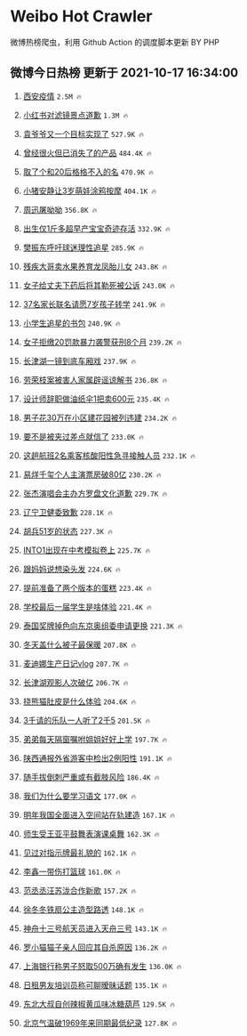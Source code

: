 # Weibo Hot Crawler 



微博热榜爬虫，利用 Github Action 的调度脚本更新 BY PHP 


## 微博今日热榜 更新于 2021-10-17 16:34:00 
1. [西安疫情](https://s.weibo.com/weibo?q=%E8%A5%BF%E5%AE%89%E7%96%AB%E6%83%85&Refer=top) `2.5M 🔥` 

1. [小红书对滤镜景点道歉](https://s.weibo.com/weibo?q=%23%E5%B0%8F%E7%BA%A2%E4%B9%A6%E5%AF%B9%E6%BB%A4%E9%95%9C%E6%99%AF%E7%82%B9%E9%81%93%E6%AD%89%23&Refer=top) `1.3M 🔥` 

1. [袁爷爷又一个目标实现了](https://s.weibo.com/weibo?q=%23%E8%A2%81%E7%88%B7%E7%88%B7%E5%8F%88%E4%B8%80%E4%B8%AA%E7%9B%AE%E6%A0%87%E5%AE%9E%E7%8E%B0%E4%BA%86%23&Refer=top) `527.9K 🔥` 

1. [曾经很火但已消失了的产品](https://s.weibo.com/weibo?q=%23%E6%9B%BE%E7%BB%8F%E5%BE%88%E7%81%AB%E4%BD%86%E5%B7%B2%E6%B6%88%E5%A4%B1%E4%BA%86%E7%9A%84%E4%BA%A7%E5%93%81%23&Refer=top) `484.4K 🔥` 

1. [取了个和20后格格不入的名](https://s.weibo.com/weibo?q=%23%E5%8F%96%E4%BA%86%E4%B8%AA%E5%92%8C20%E5%90%8E%E6%A0%BC%E6%A0%BC%E4%B8%8D%E5%85%A5%E7%9A%84%E5%90%8D%23&Refer=top) `470.9K 🔥` 

1. [小猪安静让3岁萌娃涂鸦按摩](https://s.weibo.com/weibo?q=%23%E5%B0%8F%E7%8C%AA%E5%AE%89%E9%9D%99%E8%AE%A93%E5%B2%81%E8%90%8C%E5%A8%83%E6%B6%82%E9%B8%A6%E6%8C%89%E6%91%A9%23&Refer=top) `404.1K 🔥` 

1. [周迅屠呦呦](https://s.weibo.com/weibo?q=%E5%91%A8%E8%BF%85%E5%B1%A0%E5%91%A6%E5%91%A6&Refer=top) `356.8K 🔥` 

1. [出生仅1斤多超早产宝宝奇迹存活](https://s.weibo.com/weibo?q=%23%E5%87%BA%E7%94%9F%E4%BB%851%E6%96%A4%E5%A4%9A%E8%B6%85%E6%97%A9%E4%BA%A7%E5%AE%9D%E5%AE%9D%E5%A5%87%E8%BF%B9%E5%AD%98%E6%B4%BB%23&Refer=top) `332.9K 🔥` 

1. [樊振东呼吁球迷理性追星](https://s.weibo.com/weibo?q=%23%E6%A8%8A%E6%8C%AF%E4%B8%9C%E5%91%BC%E5%90%81%E7%90%83%E8%BF%B7%E7%90%86%E6%80%A7%E8%BF%BD%E6%98%9F%23&Refer=top) `285.9K 🔥` 

1. [残疾大哥卖水果养育龙凤胎儿女](https://s.weibo.com/weibo?q=%23%E6%AE%8B%E7%96%BE%E5%A4%A7%E5%93%A5%E5%8D%96%E6%B0%B4%E6%9E%9C%E5%85%BB%E8%82%B2%E9%BE%99%E5%87%A4%E8%83%8E%E5%84%BF%E5%A5%B3%23&Refer=top) `243.8K 🔥` 

1. [女子给丈夫下药后将其勒死被公诉](https://s.weibo.com/weibo?q=%23%E5%A5%B3%E5%AD%90%E7%BB%99%E4%B8%88%E5%A4%AB%E4%B8%8B%E8%8D%AF%E5%90%8E%E5%B0%86%E5%85%B6%E5%8B%92%E6%AD%BB%E8%A2%AB%E5%85%AC%E8%AF%89%23&Refer=top) `243.0K 🔥` 

1. [37名家长联名请愿7岁孩子转学](https://s.weibo.com/weibo?q=%2337%E5%90%8D%E5%AE%B6%E9%95%BF%E8%81%94%E5%90%8D%E8%AF%B7%E6%84%BF7%E5%B2%81%E5%AD%A9%E5%AD%90%E8%BD%AC%E5%AD%A6%23&Refer=top) `241.9K 🔥` 

1. [小学生追星的书包](https://s.weibo.com/weibo?q=%23%E5%B0%8F%E5%AD%A6%E7%94%9F%E8%BF%BD%E6%98%9F%E7%9A%84%E4%B9%A6%E5%8C%85%23&Refer=top) `240.9K 🔥` 

1. [女子拒缴20罚款暴力袭警获刑8个月](https://s.weibo.com/weibo?q=%23%E5%A5%B3%E5%AD%90%E6%8B%92%E7%BC%B420%E7%BD%9A%E6%AC%BE%E6%9A%B4%E5%8A%9B%E8%A2%AD%E8%AD%A6%E8%8E%B7%E5%88%918%E4%B8%AA%E6%9C%88%23&Refer=top) `239.2K 🔥` 

1. [长津湖一镜到底车厢戏](https://s.weibo.com/weibo?q=%23%E9%95%BF%E6%B4%A5%E6%B9%96%E4%B8%80%E9%95%9C%E5%88%B0%E5%BA%95%E8%BD%A6%E5%8E%A2%E6%88%8F%23&Refer=top) `237.9K 🔥` 

1. [劳荣枝案被害人家属辟谣谅解书](https://s.weibo.com/weibo?q=%23%E5%8A%B3%E8%8D%A3%E6%9E%9D%E6%A1%88%E8%A2%AB%E5%AE%B3%E4%BA%BA%E5%AE%B6%E5%B1%9E%E8%BE%9F%E8%B0%A3%E8%B0%85%E8%A7%A3%E4%B9%A6%23&Refer=top) `236.8K 🔥` 

1. [设计师辞职做油纸伞1把卖600元](https://s.weibo.com/weibo?q=%23%E8%AE%BE%E8%AE%A1%E5%B8%88%E8%BE%9E%E8%81%8C%E5%81%9A%E6%B2%B9%E7%BA%B8%E4%BC%9E1%E6%8A%8A%E5%8D%96600%E5%85%83%23&Refer=top) `235.4K 🔥` 

1. [男子花30万在小区建花园被列违建](https://s.weibo.com/weibo?q=%23%E7%94%B7%E5%AD%90%E8%8A%B130%E4%B8%87%E5%9C%A8%E5%B0%8F%E5%8C%BA%E5%BB%BA%E8%8A%B1%E5%9B%AD%E8%A2%AB%E5%88%97%E8%BF%9D%E5%BB%BA%23&Refer=top) `234.2K 🔥` 

1. [要不是被夹过差点就信了](https://s.weibo.com/weibo?q=%23%E8%A6%81%E4%B8%8D%E6%98%AF%E8%A2%AB%E5%A4%B9%E8%BF%87%E5%B7%AE%E7%82%B9%E5%B0%B1%E4%BF%A1%E4%BA%86%23&Refer=top) `233.0K 🔥` 

1. [这趟航班2名乘客核酸阳性急寻接触人员](https://s.weibo.com/weibo?q=%23%E8%BF%99%E8%B6%9F%E8%88%AA%E7%8F%AD2%E5%90%8D%E4%B9%98%E5%AE%A2%E6%A0%B8%E9%85%B8%E9%98%B3%E6%80%A7%E6%80%A5%E5%AF%BB%E6%8E%A5%E8%A7%A6%E4%BA%BA%E5%91%98%23&Refer=top) `232.1K 🔥` 

1. [易烊千玺个人主演票房破80亿](https://s.weibo.com/weibo?q=%23%E6%98%93%E7%83%8A%E5%8D%83%E7%8E%BA%E4%B8%AA%E4%BA%BA%E4%B8%BB%E6%BC%94%E7%A5%A8%E6%88%BF%E7%A0%B480%E4%BA%BF%23&Refer=top) `230.2K 🔥` 

1. [张杰演唱会主办方罗盘文化道歉](https://s.weibo.com/weibo?q=%23%E5%BC%A0%E6%9D%B0%E6%BC%94%E5%94%B1%E4%BC%9A%E4%B8%BB%E5%8A%9E%E6%96%B9%E7%BD%97%E7%9B%98%E6%96%87%E5%8C%96%E9%81%93%E6%AD%89%23&Refer=top) `229.7K 🔥` 

1. [辽宁卫健委致歉](https://s.weibo.com/weibo?q=%23%E8%BE%BD%E5%AE%81%E5%8D%AB%E5%81%A5%E5%A7%94%E8%87%B4%E6%AD%89%23&Refer=top) `228.1K 🔥` 

1. [胡兵51岁的状态](https://s.weibo.com/weibo?q=%23%E8%83%A1%E5%85%B551%E5%B2%81%E7%9A%84%E7%8A%B6%E6%80%81%23&Refer=top) `227.3K 🔥` 

1. [INTO1出现在中考模拟卷上](https://s.weibo.com/weibo?q=%23INTO1%E5%87%BA%E7%8E%B0%E5%9C%A8%E4%B8%AD%E8%80%83%E6%A8%A1%E6%8B%9F%E5%8D%B7%E4%B8%8A%23&Refer=top) `225.7K 🔥` 

1. [跟妈妈说想染头发](https://s.weibo.com/weibo?q=%23%E8%B7%9F%E5%A6%88%E5%A6%88%E8%AF%B4%E6%83%B3%E6%9F%93%E5%A4%B4%E5%8F%91%23&Refer=top) `224.6K 🔥` 

1. [提前准备了两个版本的蛋糕](https://s.weibo.com/weibo?q=%23%E6%8F%90%E5%89%8D%E5%87%86%E5%A4%87%E4%BA%86%E4%B8%A4%E4%B8%AA%E7%89%88%E6%9C%AC%E7%9A%84%E8%9B%8B%E7%B3%95%23&Refer=top) `223.4K 🔥` 

1. [学校最后一届学生是啥体验](https://s.weibo.com/weibo?q=%23%E5%AD%A6%E6%A0%A1%E6%9C%80%E5%90%8E%E4%B8%80%E5%B1%8A%E5%AD%A6%E7%94%9F%E6%98%AF%E5%95%A5%E4%BD%93%E9%AA%8C%23&Refer=top) `221.4K 🔥` 

1. [泰国奖牌掉色向东京奥组委申请更换](https://s.weibo.com/weibo?q=%23%E6%B3%B0%E5%9B%BD%E5%A5%96%E7%89%8C%E6%8E%89%E8%89%B2%E5%90%91%E4%B8%9C%E4%BA%AC%E5%A5%A5%E7%BB%84%E5%A7%94%E7%94%B3%E8%AF%B7%E6%9B%B4%E6%8D%A2%23&Refer=top) `221.3K 🔥` 

1. [冬天盖什么被子最保暖](https://s.weibo.com/weibo?q=%23%E5%86%AC%E5%A4%A9%E7%9B%96%E4%BB%80%E4%B9%88%E8%A2%AB%E5%AD%90%E6%9C%80%E4%BF%9D%E6%9A%96%23&Refer=top) `207.8K 🔥` 

1. [麦迪娜生产日记vlog](https://s.weibo.com/weibo?q=%23%E9%BA%A6%E8%BF%AA%E5%A8%9C%E7%94%9F%E4%BA%A7%E6%97%A5%E8%AE%B0vlog%23&Refer=top) `207.7K 🔥` 

1. [长津湖观影人次破亿](https://s.weibo.com/weibo?q=%E9%95%BF%E6%B4%A5%E6%B9%96%E8%A7%82%E5%BD%B1%E4%BA%BA%E6%AC%A1%E7%A0%B4%E4%BA%BF&Refer=top) `206.7K 🔥` 

1. [挠熊猫肚皮是什么体验](https://s.weibo.com/weibo?q=%23%E6%8C%A0%E7%86%8A%E7%8C%AB%E8%82%9A%E7%9A%AE%E6%98%AF%E4%BB%80%E4%B9%88%E4%BD%93%E9%AA%8C%23&Refer=top) `204.6K 🔥` 

1. [3千请的乐队一人听了2千5](https://s.weibo.com/weibo?q=%233%E5%8D%83%E8%AF%B7%E7%9A%84%E4%B9%90%E9%98%9F%E4%B8%80%E4%BA%BA%E5%90%AC%E4%BA%862%E5%8D%835%23&Refer=top) `201.5K 🔥` 

1. [弟弟每天隔窗嘱咐姐姐好好上学](https://s.weibo.com/weibo?q=%23%E5%BC%9F%E5%BC%9F%E6%AF%8F%E5%A4%A9%E9%9A%94%E7%AA%97%E5%98%B1%E5%92%90%E5%A7%90%E5%A7%90%E5%A5%BD%E5%A5%BD%E4%B8%8A%E5%AD%A6%23&Refer=top) `197.7K 🔥` 

1. [陕西通报外省游客中检出2例阳性](https://s.weibo.com/weibo?q=%23%E9%99%95%E8%A5%BF%E9%80%9A%E6%8A%A5%E5%A4%96%E7%9C%81%E6%B8%B8%E5%AE%A2%E4%B8%AD%E6%A3%80%E5%87%BA2%E4%BE%8B%E9%98%B3%E6%80%A7%23&Refer=top) `191.1K 🔥` 

1. [随手拔倒刺严重或有截肢风险](https://s.weibo.com/weibo?q=%23%E9%9A%8F%E6%89%8B%E6%8B%94%E5%80%92%E5%88%BA%E4%B8%A5%E9%87%8D%E6%88%96%E6%9C%89%E6%88%AA%E8%82%A2%E9%A3%8E%E9%99%A9%23&Refer=top) `186.4K 🔥` 

1. [我们为什么要学习语文](https://s.weibo.com/weibo?q=%23%E6%88%91%E4%BB%AC%E4%B8%BA%E4%BB%80%E4%B9%88%E8%A6%81%E5%AD%A6%E4%B9%A0%E8%AF%AD%E6%96%87%23&Refer=top) `177.0K 🔥` 

1. [明年我国全面进入空间站在轨建造](https://s.weibo.com/weibo?q=%23%E6%98%8E%E5%B9%B4%E6%88%91%E5%9B%BD%E5%85%A8%E9%9D%A2%E8%BF%9B%E5%85%A5%E7%A9%BA%E9%97%B4%E7%AB%99%E5%9C%A8%E8%BD%A8%E5%BB%BA%E9%80%A0%23&Refer=top) `167.1K 🔥` 

1. [师生受王亚平鼓舞表演课桌舞](https://s.weibo.com/weibo?q=%23%E5%B8%88%E7%94%9F%E5%8F%97%E7%8E%8B%E4%BA%9A%E5%B9%B3%E9%BC%93%E8%88%9E%E8%A1%A8%E6%BC%94%E8%AF%BE%E6%A1%8C%E8%88%9E%23&Refer=top) `162.3K 🔥` 

1. [见过对指示牌最礼貌的](https://s.weibo.com/weibo?q=%23%E8%A7%81%E8%BF%87%E5%AF%B9%E6%8C%87%E7%A4%BA%E7%89%8C%E6%9C%80%E7%A4%BC%E8%B2%8C%E7%9A%84%23&Refer=top) `162.1K 🔥` 

1. [李鑫一带伤打篮球](https://s.weibo.com/weibo?q=%23%E6%9D%8E%E9%91%AB%E4%B8%80%E5%B8%A6%E4%BC%A4%E6%89%93%E7%AF%AE%E7%90%83%23&Refer=top) `161.0K 🔥` 

1. [范丞丞汪苏泷合作新歌](https://s.weibo.com/weibo?q=%23%E8%8C%83%E4%B8%9E%E4%B8%9E%E6%B1%AA%E8%8B%8F%E6%B3%B7%E5%90%88%E4%BD%9C%E6%96%B0%E6%AD%8C%23&Refer=top) `157.2K 🔥` 

1. [徐冬冬铁扇公主造型路透](https://s.weibo.com/weibo?q=%23%E5%BE%90%E5%86%AC%E5%86%AC%E9%93%81%E6%89%87%E5%85%AC%E4%B8%BB%E9%80%A0%E5%9E%8B%E8%B7%AF%E9%80%8F%23&Refer=top) `148.1K 🔥` 

1. [神舟十三号航天员进入天舟三号](https://s.weibo.com/weibo?q=%23%E7%A5%9E%E8%88%9F%E5%8D%81%E4%B8%89%E5%8F%B7%E8%88%AA%E5%A4%A9%E5%91%98%E8%BF%9B%E5%85%A5%E5%A4%A9%E8%88%9F%E4%B8%89%E5%8F%B7%23&Refer=top) `143.1K 🔥` 

1. [罗小猫猫子亲人回应其自杀原因](https://s.weibo.com/weibo?q=%23%E7%BD%97%E5%B0%8F%E7%8C%AB%E7%8C%AB%E5%AD%90%E4%BA%B2%E4%BA%BA%E5%9B%9E%E5%BA%94%E5%85%B6%E8%87%AA%E6%9D%80%E5%8E%9F%E5%9B%A0%23&Refer=top) `136.2K 🔥` 

1. [上海银行称男子怒取500万确有发生](https://s.weibo.com/weibo?q=%23%E4%B8%8A%E6%B5%B7%E9%93%B6%E8%A1%8C%E7%A7%B0%E7%94%B7%E5%AD%90%E6%80%92%E5%8F%96500%E4%B8%87%E7%A1%AE%E6%9C%89%E5%8F%91%E7%94%9F%23&Refer=top) `136.0K 🔥` 

1. [日租男友培训员称可聊暧昧话题](https://s.weibo.com/weibo?q=%23%E6%97%A5%E7%A7%9F%E7%94%B7%E5%8F%8B%E5%9F%B9%E8%AE%AD%E5%91%98%E7%A7%B0%E5%8F%AF%E8%81%8A%E6%9A%A7%E6%98%A7%E8%AF%9D%E9%A2%98%23&Refer=top) `135.1K 🔥` 

1. [东北大叔自创辣椒黄瓜味冰糖葫芦](https://s.weibo.com/weibo?q=%23%E4%B8%9C%E5%8C%97%E5%A4%A7%E5%8F%94%E8%87%AA%E5%88%9B%E8%BE%A3%E6%A4%92%E9%BB%84%E7%93%9C%E5%91%B3%E5%86%B0%E7%B3%96%E8%91%AB%E8%8A%A6%23&Refer=top) `129.5K 🔥` 

1. [北京气温破1969年来同期最低纪录](https://s.weibo.com/weibo?q=%23%E5%8C%97%E4%BA%AC%E6%B0%94%E6%B8%A9%E7%A0%B41969%E5%B9%B4%E6%9D%A5%E5%90%8C%E6%9C%9F%E6%9C%80%E4%BD%8E%E7%BA%AA%E5%BD%95%23&Refer=top) `127.8K 🔥` 

